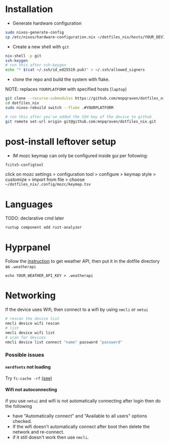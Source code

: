 # Installation

- Generate hardware configuration

```bash
sudo nixos-generate-config
cp /etc/nixos/hardware-configuration.nix ~/dotfiles_nix/hosts/YOUR_DEVICE
```


- Create a new shell with `git`

```bash
nix-shell -p git
ssh-keygen
# run this after ssh-keygen
echo "* $(cat ~/.ssh/id_ed25519.pub)" > ~/.ssh/allowed_signers
```

- clone the repo and build the system with flake.

NOTE: replaces `YOURPLATFORM` with specified hosts (`laptop`)

```bash
git clone --recurse-submodules https://github.com/mnpqraven/dotfiles_nix.git
cd dotfiles_nix
sudo nixos-rebuild switch --flake .#YOURPLATFORM

# run this after you've added the SSH key of the device to github
git remote set-url origin git@github.com:mnpqraven/dotfiles_nix.git
```

# post-install leftover setup

- IM
mozc keymap can only be configured inside gui per following:

```bash
fcitx5-configtool

```

click on mozc settings > configuration tool > configure > keymap style >
customize > import from file > choose `~/dotfiles_nix/.config/mozc/keymap.tsv`

# Languages
TODO: declarative cmd later
```
rustup component add rust-analyzer
```

# Hyprpanel
Follow the
[instruction](https://hyprpanel.com/help/faq.html#my-weather-is-not-displaying-any-information-or-is-showing-the-wrong-information-what-is-going-on)
to get weather API, then put it in the dotfile directory as `.weatherapi`
```
echo YOUR_WEATHER_API_KEY > .weatherapi
```

# Networking
If the device uses Wifi, then connect to a wifi by using `nmcli` or `nmtui`
```bash
# rescan the device list
nmcli device wifi rescan
# list
nmcli device wifi list
# scan for devices
nmcli device list connect "name" password "password"
```


### Possible issues

#### `nerdfonts` not loading

Try `fc-cache -rf` [(see)](https://github.com/NixOS/nixpkgs/issues/366979)

#### Wifi not autoconnecting
if you use `nmtui` and wifi is not automatically connecting after login then
do the following
- have "Automatically connect" and "Available to all users" options
checked.
- If the wifi doesn't automatically connect after boot then delete the
network and re-connect.
- if it still doesn't work then use `nmcli`.

